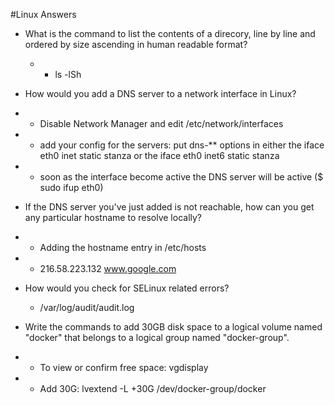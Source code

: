 #Linux Answers

* What is the command to list the contents of a direcory, line by line and ordered by size ascending in human readable format?
  * - ls -lSh

* How would you add a DNS server to a network interface in Linux?
 * - Disable Network Manager and edit /etc/network/interfaces
 * - add your config for the servers: put dns-** options in either the iface eth0 inet static stanza or the iface eth0 inet6 static stanza
 * - soon as the interface become active the DNS server will be active ($ sudo ifup eth0)

* If the DNS server you've just added is not reachable, how can you get any particular hostname to resolve locally?
 * - Adding the hostname entry in /etc/hosts
 * - 216.58.223.132    www.google.com

* How would you check for SELinux related errors?
    * /var/log/audit/audit.log

* Write the commands to add 30GB disk space to a logical volume named "docker" that belongs to a logical group named "docker-group".
 * - To view or confirm free space: vgdisplay
 * - Add 30G: lvextend -L +30G /dev/docker-group/docker